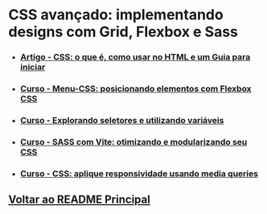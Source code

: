 #  CSS avançado: implementando designs com Grid, Flexbox e Sass


- ### [Artigo - CSS: o que é, como usar no HTML e um Guia para iniciar](definicaoCSS.md)

- ### [Curso - Menu-CSS: posicionando elementos com Flexbox CSS](Flexbox/menu.md)

- ### [Curso - Explorando seletores e utilizando variáveis](./Explorando_Seletores_Variaveis/menu.md)

- ### [Curso - SASS com Vite: otimizando e modularizando seu CSS](./Sass-Vite/menu.md)

- ### [Curso - CSS: aplique responsividade usando media queries](./Aplicando_Responsividade/menu.md)



## [Voltar ao README Principal](../README.md)
